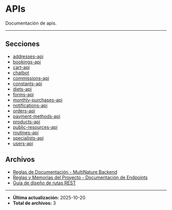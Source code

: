 # APIs

Documentación de apis.

---

## Secciones

- [addresses-api](./addresses-api/00_README.md)
- [bookings-api](./bookings-api/00_README.md)
- [cart-api](./cart-api/00_README.md)
- [chatbot](./chatbot/00_README.md)
- [commissions-api](./commissions-api/00_README.md)
- [constants-api](./constants-api/00_README.md)
- [diets-api](./diets-api/00_README.md)
- [forms-api](./forms-api/00_README.md)
- [monthly-purchases-api](./monthly-purchases-api/00_README.md)
- [notifications-api](./notifications-api/00_README.md)
- [orders-api](./orders-api/00_README.md)
- [payment-methods-api](./payment-methods-api/00_README.md)
- [products-api](./products-api/00_README.md)
- [public-resources-api](./public-resources-api/00_README.md)
- [routines-api](./routines-api/00_README.md)
- [specialists-api](./specialists-api/00_README.md)
- [users-api](./users-api/00_README.md)

## Archivos

- [Reglas de Documentación - MultiNature Backend](./CONVENTIONS.md)
- [Reglas y Memorias del Proyecto - Documentación de Endpoints](./DOCUMENTATION_GUIDE.md)
- [Guía de diseño de rutas REST](./ROUTES_GUIDE.md)

---

- **Última actualización:** 2025-10-20  
- **Total de archivos:** 3
